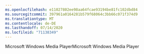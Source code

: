 ```yaml
---
ms.openlocfilehash: e11027802ee98aa64fcae93194be81fc102dbd84
ms.sourcegitcommit: 397961a0164281b579f68064c3bb66c071f374d9
ms.translationtype: MT
ms.contentlocale: de-DE
ms.lasthandoff: 07/14/2020
ms.locfileid: "71138349"
---
```

<span data-ttu-id="5b574-101">Microsoft Windows Media Player</span><span class="sxs-lookup"><span data-stu-id="5b574-101">Microsoft Windows Media Player</span></span>